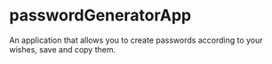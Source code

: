 # passwordGeneratorApp
An application that allows you to create passwords according to your wishes, save and copy them.

